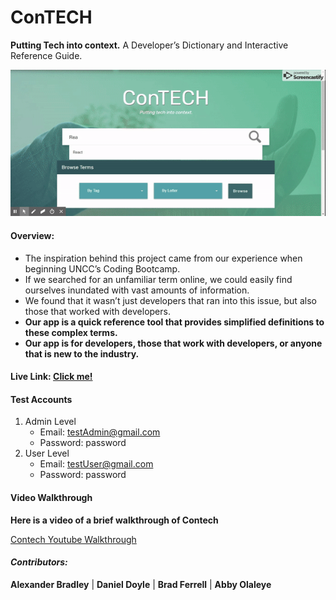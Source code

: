 # ConTECH
__Putting Tech into context.__ A Developer’s Dictionary and Interactive Reference Guide.

![Contech Gif](./contechgif.gif)

#### Overview:
* The inspiration behind this project came from our experience when beginning UNCC’s Coding Bootcamp. 
* If we searched for an unfamiliar term online, we could easily find ourselves inundated with vast amounts of information.
* We found that it wasn’t just developers that ran into this issue, but also those that worked with developers.
* __Our app is a quick reference tool that provides simplified definitions to these complex terms.__
* __Our app is for developers, those that work with developers, or anyone that is new to the industry.__

#### Live Link: [Click me!](https://contech-app.herokuapp.com/)

#### Test Accounts 

1. Admin Level
    * Email: testAdmin@gmail.com
    * Password: password
1. User Level
    * Email: testUser@gmail.com
    * Password: password

#### Video Walkthrough

__Here is a video of a brief walkthrough of Contech__

[Contech Youtube Walkthrough]()

#### _Contributors:_ 
__Alexander Bradley__ | __Daniel Doyle__ | __Brad Ferrell__ | __Abby Olaleye__